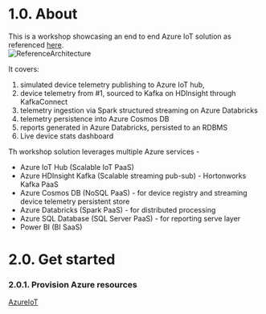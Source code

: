 # 1.0. About
This is a workshop showcasing an end to end Azure IoT solution as referenced [here](decks/ReferenceArchitecture.pdf).<br>
![ReferenceArchitecture](images/ReerenceArchitecture.png)

It covers:<br> 
1.  simulated device telemetry publishing to Azure IoT hub, 
2.  device telemetry from #1, sourced to Kafka on HDInsight through KafkaConnect<BR> 
3.  telemetry ingestion via Spark structured streaming on Azure Databricks<BR>
4.  telemetry persistence into Azure Cosmos DB<br>
5.  reports generated in Azure Databricks, persisted to an RDBMS<br>
6.  Live device stats dashboard<br>
  
Th workshop solution leverages multiple Azure services - <BR>
  - Azure IoT Hub (Scalable IoT PaaS) <BR>
  - Azure HDInsight Kafka (Scalable streaming pub-sub) - Hortonworks Kafka PaaS <BR>
  - Azure Cosmos DB (NoSQL PaaS)  - for device registry and streaming device telemetry persistent store <BR>
  - Azure Databricks (Spark PaaS) - for distributed processing <BR>
  - Azure SQL Database (SQL Server PaaS) - for reporting serve layer <BR>
  - Power BI (BI SaaS) <BR>
  
  
# 2.0. Get started
### 2.0.1. Provision Azure resources
[AzureIoT](docs/Provisioning-1-AzureIoT.md)


